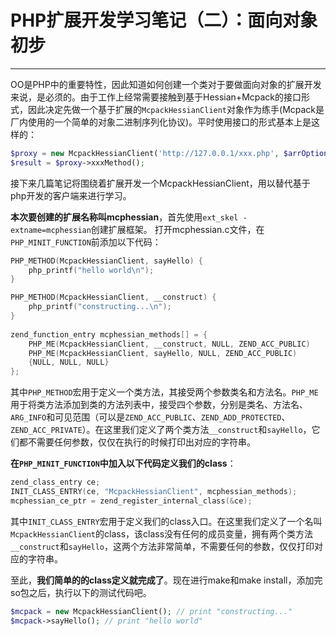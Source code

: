 # PHP扩展开发学习笔记（二）：面向对象初步
---
OO是PHP中的重要特性，因此知道如何创建一个类对于要做面向对象的扩展开发来说，是必须的。由于工作上经常需要接触到基于Hessian+Mcpack的接口形式，因此决定先做一个基于扩展的`McpackHessianClient`对象作为练手(Mcpack是厂内使用的一个简单的对象二进制序列化协议)。平时使用接口的形式基本上是这样的：

```php
$proxy = new McpackHessianClient('http://127.0.0.1/xxx.php', $arrOptions);
$result = $proxy->xxxMethod();
```
接下来几篇笔记将围绕着扩展开发一个McpackHessianClient，用以替代基于php开发的客户端来进行学习。

__本次要创建的扩展名称叫mcphessian__，首先使用`ext_skel -extname=mcphessian`创建扩展框架。
打开mcphessian.c文件，在`PHP_MINIT_FUNCTION`前添加以下代码：

```c
PHP_METHOD(McpackHessianClient, sayHello) {
	php_printf("hello world\n");
}

PHP_METHOD(McpackHessianClient, __construct) {
	php_printf("constructing...\n");
}
 
zend_function_entry mcphessian_methods[] = {
	PHP_ME(McpackHessianClient, __construct, NULL, ZEND_ACC_PUBLIC)
	PHP_ME(McpackHessianClient, sayHello, NULL, ZEND_ACC_PUBLIC)
	{NULL, NULL, NULL}
};
```
其中`PHP_METHOD`宏用于定义一个类方法，其接受两个参数类名和方法名。`PHP_ME`用于将类方法添加到类的方法列表中，接受四个参数，分别是类名、方法名、`ARG_INFO`和可见范围（可以是`ZEND_ACC_PUBLIC`、`ZEND_ADD_PROTECTED`、`ZEND_ACC_PRIVATE`）。在这里我们定义了两个类方法`__construct`和`sayHello`，它们都不需要任何参数，仅仅在执行的时候打印出对应的字符串。

__在`PHP_MINIT_FUNCTION`中加入以下代码定义我们的class__：

```c
zend_class_entry ce;
INIT_CLASS_ENTRY(ce, "McpackHessianClient", mcphessian_methods);
mcphessian_ce_ptr = zend_register_internal_class(&ce);
```
其中`INIT_CLASS_ENTRY`宏用于定义我们的class入口。在这里我们定义了一个名叫`McpackHessianClient`的class，该class没有任何的成员变量，拥有两个类方法`__construct`和`sayHello`，这两个方法非常简单，不需要任何的参数，仅仅打印对应的字符串。

至此，__我们简单的的class定义就完成了__。现在进行make和make install，添加完so包之后，执行以下的测试代码吧。

```php
$mcpack = new McpackHessianClient(); // print "constructing..."
$mcpack->sayHello(); // print "hello world"
```
